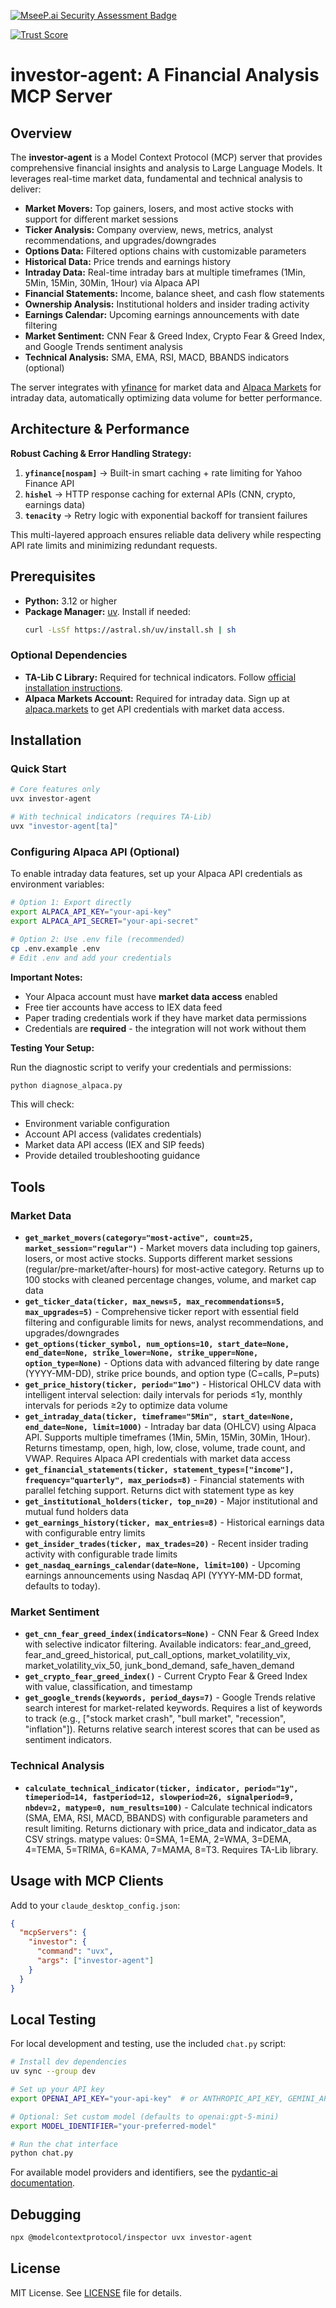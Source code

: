 [![MseeP.ai Security Assessment Badge](https://mseep.net/pr/ferdousbhai-investor-agent-badge.png)](https://mseep.ai/app/ferdousbhai-investor-agent)

[![Trust Score](https://archestra.ai/mcp-catalog/api/badge/quality/ferdousbhai/investor-agent)](https://archestra.ai/mcp-catalog/ferdousbhai__investor-agent)

# investor-agent: A Financial Analysis MCP Server

## Overview

The **investor-agent** is a Model Context Protocol (MCP) server that provides comprehensive financial insights and analysis to Large Language Models. It leverages real-time market data, fundamental and technical analysis to deliver:

- **Market Movers:** Top gainers, losers, and most active stocks with support for different market sessions
- **Ticker Analysis:** Company overview, news, metrics, analyst recommendations, and upgrades/downgrades
- **Options Data:** Filtered options chains with customizable parameters
- **Historical Data:** Price trends and earnings history
- **Intraday Data:** Real-time intraday bars at multiple timeframes (1Min, 5Min, 15Min, 30Min, 1Hour) via Alpaca API
- **Financial Statements:** Income, balance sheet, and cash flow statements
- **Ownership Analysis:** Institutional holders and insider trading activity
- **Earnings Calendar:** Upcoming earnings announcements with date filtering
- **Market Sentiment:** CNN Fear & Greed Index, Crypto Fear & Greed Index, and Google Trends sentiment analysis
- **Technical Analysis:** SMA, EMA, RSI, MACD, BBANDS indicators (optional)

The server integrates with [yfinance](https://pypi.org/project/yfinance/) for market data and [Alpaca Markets](https://alpaca.markets/) for intraday data, automatically optimizing data volume for better performance.

## Architecture & Performance

**Robust Caching & Error Handling Strategy:**

1. **`yfinance[nospam]`** → Built-in smart caching + rate limiting for Yahoo Finance API
2. **`hishel`** → HTTP response caching for external APIs (CNN, crypto, earnings data)
3. **`tenacity`** → Retry logic with exponential backoff for transient failures

This multi-layered approach ensures reliable data delivery while respecting API rate limits and minimizing redundant requests.

## Prerequisites

- **Python:** 3.12 or higher
- **Package Manager:** [uv](https://docs.astral.sh/uv/). Install if needed:
  ```bash
  curl -LsSf https://astral.sh/uv/install.sh | sh
  ```

### Optional Dependencies

- **TA-Lib C Library:** Required for technical indicators. Follow [official installation instructions](https://ta-lib.org/install/).
- **Alpaca Markets Account:** Required for intraday data. Sign up at [alpaca.markets](https://alpaca.markets/) to get API credentials with market data access.

## Installation

### Quick Start

```bash
# Core features only
uvx investor-agent

# With technical indicators (requires TA-Lib)
uvx "investor-agent[ta]"

```

### Configuring Alpaca API (Optional)

To enable intraday data features, set up your Alpaca API credentials as environment variables:

```bash
# Option 1: Export directly
export ALPACA_API_KEY="your-api-key"
export ALPACA_API_SECRET="your-api-secret"

# Option 2: Use .env file (recommended)
cp .env.example .env
# Edit .env and add your credentials
```

**Important Notes:**
- Your Alpaca account must have **market data access** enabled
- Free tier accounts have access to IEX data feed
- Paper trading credentials work if they have market data permissions
- Credentials are **required** - the integration will not work without them

**Testing Your Setup:**

Run the diagnostic script to verify your credentials and permissions:

```bash
python diagnose_alpaca.py
```

This will check:
- Environment variable configuration
- Account API access (validates credentials)
- Market data API access (IEX and SIP feeds)
- Provide detailed troubleshooting guidance

## Tools

### Market Data
- **`get_market_movers(category="most-active", count=25, market_session="regular")`** - Market movers data including top gainers, losers, or most active stocks. Supports different market sessions (regular/pre-market/after-hours) for most-active category. Returns up to 100 stocks with cleaned percentage changes, volume, and market cap data
- **`get_ticker_data(ticker, max_news=5, max_recommendations=5, max_upgrades=5)`** - Comprehensive ticker report with essential field filtering and configurable limits for news, analyst recommendations, and upgrades/downgrades
- **`get_options(ticker_symbol, num_options=10, start_date=None, end_date=None, strike_lower=None, strike_upper=None, option_type=None)`** - Options data with advanced filtering by date range (YYYY-MM-DD), strike price bounds, and option type (C=calls, P=puts)
- **`get_price_history(ticker, period="1mo")`** - Historical OHLCV data with intelligent interval selection: daily intervals for periods ≤1y, monthly intervals for periods ≥2y to optimize data volume
- **`get_intraday_data(ticker, timeframe="5Min", start_date=None, end_date=None, limit=1000)`** - Intraday bar data (OHLCV) using Alpaca API. Supports multiple timeframes (1Min, 5Min, 15Min, 30Min, 1Hour). Returns timestamp, open, high, low, close, volume, trade count, and VWAP. Requires Alpaca API credentials with market data access
- **`get_financial_statements(ticker, statement_types=["income"], frequency="quarterly", max_periods=8)`** - Financial statements with parallel fetching support. Returns dict with statement type as key
- **`get_institutional_holders(ticker, top_n=20)`** - Major institutional and mutual fund holders data
- **`get_earnings_history(ticker, max_entries=8)`** - Historical earnings data with configurable entry limits
- **`get_insider_trades(ticker, max_trades=20)`** - Recent insider trading activity with configurable trade limits
- **`get_nasdaq_earnings_calendar(date=None, limit=100)`** - Upcoming earnings announcements using Nasdaq API (YYYY-MM-DD format, defaults to today).

### Market Sentiment
- **`get_cnn_fear_greed_index(indicators=None)`** - CNN Fear & Greed Index with selective indicator filtering. Available indicators: fear_and_greed, fear_and_greed_historical, put_call_options, market_volatility_vix, market_volatility_vix_50, junk_bond_demand, safe_haven_demand
- **`get_crypto_fear_greed_index()`** - Current Crypto Fear & Greed Index with value, classification, and timestamp
- **`get_google_trends(keywords, period_days=7)`** - Google Trends relative search interest for market-related keywords. Requires a list of keywords to track (e.g., ["stock market crash", "bull market", "recession", "inflation"]). Returns relative search interest scores that can be used as sentiment indicators.

### Technical Analysis
- **`calculate_technical_indicator(ticker, indicator, period="1y", timeperiod=14, fastperiod=12, slowperiod=26, signalperiod=9, nbdev=2, matype=0, num_results=100)`** - Calculate technical indicators (SMA, EMA, RSI, MACD, BBANDS) with configurable parameters and result limiting. Returns dictionary with price_data and indicator_data as CSV strings. matype values: 0=SMA, 1=EMA, 2=WMA, 3=DEMA, 4=TEMA, 5=TRIMA, 6=KAMA, 7=MAMA, 8=T3. Requires TA-Lib library.

## Usage with MCP Clients

Add to your `claude_desktop_config.json`:

```json
{
  "mcpServers": {
    "investor": {
      "command": "uvx",
      "args": ["investor-agent"]
    }
  }
}
```

## Local Testing

For local development and testing, use the included `chat.py` script:

```bash
# Install dev dependencies
uv sync --group dev

# Set up your API key
export OPENAI_API_KEY="your-api-key"  # or ANTHROPIC_API_KEY, GEMINI_API_KEY, etc.

# Optional: Set custom model (defaults to openai:gpt-5-mini)
export MODEL_IDENTIFIER="your-preferred-model"

# Run the chat interface
python chat.py
```

For available model providers and identifiers, see the [pydantic-ai documentation](https://ai.pydantic.dev/models/).

## Debugging

```bash
npx @modelcontextprotocol/inspector uvx investor-agent
```

## License

MIT License. See [LICENSE](LICENSE) file for details.
